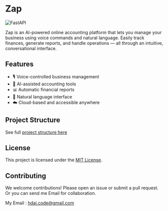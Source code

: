 # Zap

![FastAPI](https://img.shields.io/badge/FastAPI-005571?style=for-the-badge&logo=fastapi&logoColor=white)

Zap is an AI-powered online accounting platform that lets you manage your business using voice commands and natural language. Easily track finances, generate reports, and handle operations — all through an intuitive, conversational interface.

## Features

- 🎙️ Voice-controlled business management
- 🧠 AI-assisted accounting tools
- 📊 Automatic financial reports
- 💬 Natural language interface
- ☁️ Cloud-based and accessible anywhere

## Project Structure

See full [project structure here](STRUCTURE.md)

## License

This project is licensed under the [MIT License](LICENSE).

## Contributing

We welcome contributions! Please open an issue or submit a pull request.
Or you can send me Email for collaboration.

My Email : hdai.code@gmail.com
